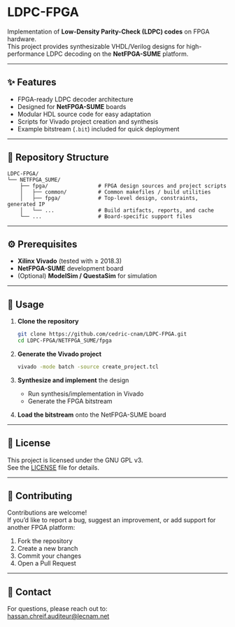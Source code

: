 # LDPC-FPGA

Implementation of **Low-Density Parity-Check (LDPC) codes** on FPGA hardware.  
This project provides synthesizable VHDL/Verilog designs for high-performance LDPC decoding on the **NetFPGA-SUME** platform.

---

## ✨ Features

- FPGA-ready LDPC decoder architecture  
- Designed for **NetFPGA-SUME** boards  
- Modular HDL source code for easy adaptation  
- Scripts for Vivado project creation and synthesis  
- Example bitstream (`.bit`) included for quick deployment  

---

## 📂 Repository Structure

```text
LDPC-FPGA/
└── NETFPGA_SUME/
    ├── fpga/                # FPGA design sources and project scripts
    │   ├── common/          # Common makefiles / build utilities
    │   ├── fpga/            # Top-level design, constraints, generated IP
    │   └── ...              # Build artifacts, reports, and cache
    └── ...                  # Board-specific support files
```

---

## ⚙️ Prerequisites

- **Xilinx Vivado** (tested with ≥ 2018.3)  
- **NetFPGA-SUME** development board  
- (Optional) **ModelSim / QuestaSim** for simulation  

---

## 🚀 Usage

1. **Clone the repository**  
   ```bash
   git clone https://github.com/cedric-cnam/LDPC-FPGA.git
   cd LDPC-FPGA/NETFPGA_SUME/fpga
   ```

2. **Generate the Vivado project**  
   ```bash
   vivado -mode batch -source create_project.tcl
   ```

3. **Synthesize and implement** the design  
   - Run synthesis/implementation in Vivado  
   - Generate the FPGA bitstream  

4. **Load the bitstream** onto the NetFPGA-SUME board  

---

## 📜 License

This project is licensed under the GNU GPL v3.  
See the [LICENSE](https://github.com/cedric-cnam/LDPC-FPGA/blob/main/NETFPGA_SUME/LICENSE) file for details.

---

## 🤝 Contributing

Contributions are welcome!  
If you’d like to report a bug, suggest an improvement, or add support for another FPGA platform:

1. Fork the repository  
2. Create a new branch
3. Commit your changes  
4. Open a Pull Request  

---

## 📧 Contact

For questions, please reach out to:  
hassan.chreif.auditeur@lecnam.net
